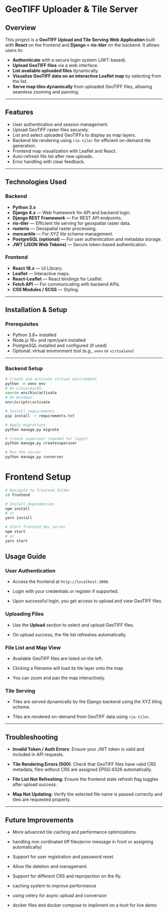 # GeoTIFF Uploader & Tile Server

## Overview

This project is a **GeoTIFF Upload and Tile Serving Web Application** built with **React** on the frontend and **Django + rio-tiler** on the backend. It allows users to:

- **Authenticate** with a secure login system (JWT-based).
- **Upload GeoTIFF files** via a web interface.
- **List available uploaded files** dynamically.
- **Visualize GeoTIFF data on an interactive Leaflet map** by selecting from the list.
- **Serve map tiles dynamically** from uploaded GeoTIFF files, allowing seamless zooming and panning.

---

## Features

- User authentication and session management.
- Upload GeoTIFF raster files securely.
- List and select uploaded GeoTIFFs to display as map layers.
- Backend tile rendering using `rio-tiler` for efficient on-demand tile generation.
- Frontend map visualization with Leaflet and React.
- Auto-refresh file list after new uploads.
- Error handling with clear feedback.

---

## Technologies Used

### Backend

- **Python 3.x**
- **Django 4.x** — Web framework for API and backend logic.
- **Django REST Framework** — For REST API endpoints.
- **rio-tiler** — Efficient tile serving for geospatial raster data.
- **rasterio** — Geospatial raster processing.
- **mercantile** — For XYZ tile scheme management.
- **PostgreSQL (optional)** — For user authentication and metadata storage.
- **JWT (JSON Web Tokens)** — Secure token-based authentication.

### Frontend

- **React 18.x** — UI Library.
- **Leaflet** — Interactive maps.
- **React-Leaflet** — React bindings for Leaflet.
- **Fetch API** — For communicating with backend APIs.
- **CSS Modules / SCSS** — Styling.

---

## Installation & Setup

### Prerequisites

- Python 3.8+ installed
- Node.js 16+ and npm/yarn installed
- PostgreSQL installed and configured (if used)
- Optional: virtual environment tool (e.g., `venv` or `virtualenv`)

---

### Backend Setup

```bash
# Create and activate virtual environment
python -m venv env
# On Linux/macOS:
source env/bin/activate
# On Windows:
env\Scripts\activate

# Install requirements
pip install -r requirements.txt

# Apply migrations
python manage.py migrate

# Create superuser (needed for login)
python manage.py createsuperuser

# Run the server
python manage.py runserver
```

# Frontend Setup

```bash
# Navigate to frontend folder
cd frontend

# Install dependencies
npm install
# or
yarn install

# Start frontend dev server
npm start
# or
yarn start
```

## Usage Guide

### User Authentication

- Access the frontend at `http://localhost:3000`.

- Login with your credentials or register if supported.

- Upon successful login, you get access to upload and view GeoTIFF files.

### Uploading Files

- Use the **Upload** section to select and upload GeoTIFF files.

- On upload success, the file list refreshes automatically.

### File List and Map View

- Available GeoTIFF files are listed on the left.

- Clicking a filename will load its tile layer onto the map.

- You can zoom and pan the map interactively.

### Tile Serving

- Tiles are served dynamically by the Django backend using the XYZ tiling scheme.

- Tiles are rendered on-demand from GeoTIFF data using `rio-tiler`.

---

## Troubleshooting

- **Invalid Token / Auth Errors**: Ensure your JWT token is valid and included in API requests.

- **Tile Rendering Errors (500)**: Check that GeoTIFF files have valid CRS metadata; files without CRS are assigned EPSG:4326 automatically.

- **File List Not Refreshing**: Ensure the frontend state refresh flag toggles after upload success.

- **Map Not Updating**: Verify the selected file name is passed correctly and tiles are requested properly.

---

## Future Improvements

- More advanced tile caching and performance optimizations.

- handling non cordinated tiff files(error message in front or assigning automatically)

- Support for user registration and password reset.

- Allow file deletion and management.

- Support for different CRS and reprojection on the fly.

- caching system to improve performance

- using celery for async upload and conversion

- docker files and docker compose to impliment on a host for live demo
